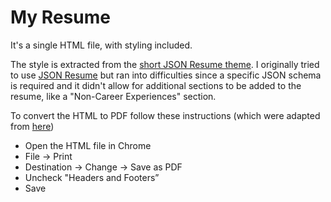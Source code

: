# My Resume

It's a single HTML file, with styling included.

The style is extracted from the [short JSON Resume theme](https://github.com/isnotahippy/jsonresume-theme-short).  I originally tried to use [JSON Resume](https://jsonresume.org) but ran into difficulties since a specific JSON schema is required and it didn't allow for additional sections to be added to the resume, like a "Non-Career Experiences" section. 

To convert the HTML to PDF follow these instructions (which were adapted from [here](http://www.guidingtech.com/7566/chrome-print-to-pdf-convert-webpage-to-pdf/))

* Open the HTML file in Chrome
* File -> Print
* Destination -> Change -> Save as PDF
* Uncheck "Headers and Footers”
* Save


